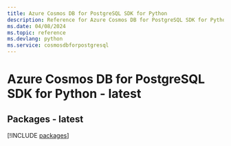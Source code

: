 ```yaml
---
title: Azure Cosmos DB for PostgreSQL SDK for Python
description: Reference for Azure Cosmos DB for PostgreSQL SDK for Python
ms.date: 04/08/2024
ms.topic: reference
ms.devlang: python
ms.service: cosmosdbforpostgresql
---
```

# Azure Cosmos DB for PostgreSQL SDK for Python - latest
## Packages - latest
[!INCLUDE [packages](cosmos-db-for-postgresql-index.md)]